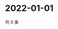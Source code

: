 # 2022-01-01

共 0 条

<!-- BEGIN WEIBO -->
<!-- 最后更新时间 Sat Jan 01 2022 12:11:45 GMT+0800 (China Standard Time) -->

<!-- END WEIBO -->
